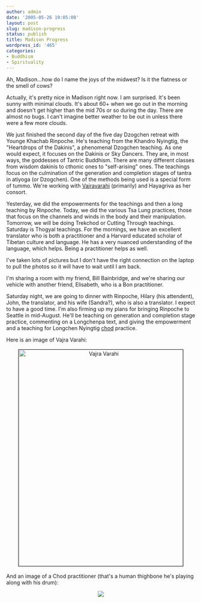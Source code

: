 ```yaml
---
author: admin
date: '2005-05-26 19:05:08'
layout: post
slug: madison-progress
status: publish
title: Madison Progress
wordpress_id: '465'
categories:
- Buddhism
- Spirituality
---
```

Ah, Madison...how do I name the joys of the midwest? Is it the flatness or the smell of cows?

Actually, it's pretty nice in Madison right now. I am surprised. It's been sunny with minimal clouds. It's about 60+ when we go out in the morning and doesn't get higher than the mid 70s or so during the day. There are almost no bugs. I can't imagine better weather to be out in unless there were a few more clouds.

We just finished the second day of the five day Dzogchen retreat with Younge Khachab Rinpoche. He's teaching from the Khandro Nyingtig, the "Heartdrops of the Dakinis", a phenomenal Dzogchen teaching. As one would expect, it focuses on the Dakinis or Sky Dancers. They are, in most ways, the goddesses of Tantric Buddhism. There are many different classes from wisdom dakinis to cthonic ones to "self-arising" ones. The teachings focus on the culmination of the generation and completion stages of tantra in atiyoga (or Dzogchen). One of the methods being used is a special form of tummo. We're working with <a href="http://asianart.com/exhibitions/svision/i20.html">Vajravarahi</a> (primarily) and Hayagriva as her consort.

Yesterday, we did the empowerments for the teachings and then a long teaching by Rinpoche. Today, we did the various Tsa Lung practices, those that focus on the channels and winds in the body and their manipulation. Tomorrow, we will be doing Trekchod or Cutting Through teachings. Saturday is Thogyal teachings. For the mornings, we have an excellent translator who is both a practitioner and a Harvard educated scholar of Tibetan culture and language. He has a very nuanced understanding of the language, which helps. Being a practitioner helps as well.

I've taken lots of pictures but I don't have the right connection on the laptop to pull the photos so it will have to wait until I am back.

I'm sharing a room with my friend, Bill Bainbridge, and we're sharing our vehicle with another friend, Elisabeth, who is a Bon practitioner.

Saturday night, we are going to dinner with Rinpoche, Hilary (his attendent), John, the translator, and his wife (Sandra?), who is also a translator. I expect to have a good time. I'm also firming up my plans for bringing Rinpoche to Seattle in mid-August. He'll be teaching on generation and completion stage practice, commenting on a Longchenpa text, and giving the empowerment and a teaching for Longchen Nyingtig <a href="http://www.dharmafellowship.org/library/essays/chod.htm">chod</a> practice.
<!--more-->
Here is an image of Vajra Varahi:
<p align="center"><img width="438" vspace="3" hspace="3" height="576" border="1" alt="Vajra Varahi" src="http://www.zhangzhung.net/pics/VajraVarahiz1.jpg" /></p>

And an image of a Chod practitioner (that's a human thighbone he's playing along with his drum):
<p align="center"><img border="0" src="http://www.zhangzhung.net/pics/chodpa2.jpg" /></p>
